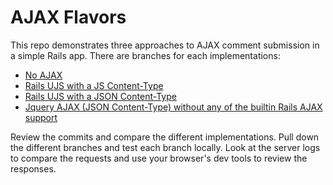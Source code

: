 # AJAX Flavors

This repo demonstrates three approaches to AJAX comment submission in a simple Rails app. There are branches for each implementations:

* [No AJAX](https://github.com/ndelage/ajax-flavors)
* [Rails UJS with a JS Content-Type](https://github.com/ndelage/ajax-flavors/tree/rails-ujs-js)
* [Rails UJS with a JSON Content-Type](https://github.com/ndelage/ajax-flavors/tree/rails-ujs-json)
* [Jquery AJAX (JSON Content-Type) without any of the builtin Rails AJAX support](https://github.com/ndelage/ajax-flavors/tree/jquery-ajax-json)

Review the commits and compare the different implementations. Pull down the different branches and test each branch locally. Look at the server logs to compare the requests and use your browser's dev tools to review the responses.
